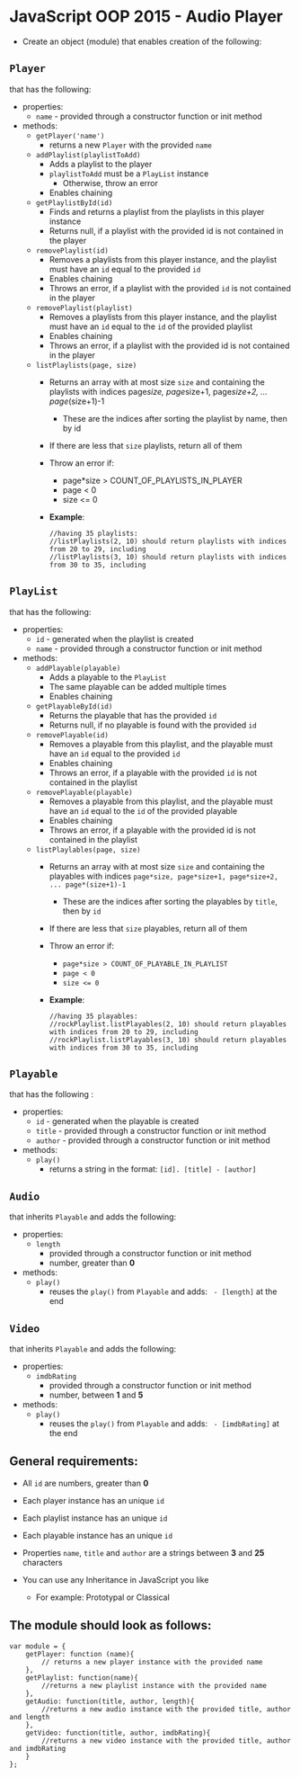 # JavaScript OOP 2015 - Audio Player
*	Create an object (module) that enables creation of the following:
		
##	`Player`
that has the following:

*	properties:	
	*	`name` - provided through a constructor function or init method
*	methods:
	*	`getPlayer('name')`
		*	returns a new `Player` with the provided `name`
	*	`addPlaylist(playlistToAdd)`
		*	Adds a playlist to the player
		*	`playlistToAdd` must be a `PlayList` instance
			*	Otherwise, throw an error
		*	Enables chaining
	*	`getPlaylistById(id)`
		*	Finds and returns a playlist from the playlists in this player instance
		*	Returns null, if a playlist with the provided id is not contained in the player 
	*	`removePlaylist(id)`
		*	Removes a playlists from this player instance, and the playlist must have an `id` equal to the provided `id`
		*	Enables chaining
		*	Throws an error, if a playlist with the provided `id` is not contained in the player 
	*	`removePlaylist(playlist)`
		*	Removes a playlists from this player instance, and the playlist must have an `id` equal to the `id` of the provided playlist
		*	Enables chaining
		*	Throws an error, if a playlist with the provided id is not contained in the player 
	*	`listPlaylists(page, size)`
		*	Returns an array with at most size `size` and containing the playlists with indices page*size, page*size+1, page*size+2, ... page*(size+1)-1
			*	These are the indices after sorting the playlist by name, then by id
		*	If there are less that `size` playlists, return all of them
		*	Throw an error if:
			*	page*size > COUNT_OF_PLAYLISTS_IN_PLAYER
			*	page < 0
			*	size <= 0
		*	__Example__:

				//having 35 playlists:			
				//listPlaylists(2, 10) should return playlists with indices from 20 to 29, including			 
				//listPlaylists(3, 10) should return playlists with indices from 30 to 35, including

##	`PlayList`
that has the following:

*	properties:
	*	`id` - generated when the playlist is created
	*	`name` - provided through a constructor function or init method
*	methods:
	*	`addPlayable(playable)`
		*	Adds a playable to the `PlayList`
		*	The same playable can be added multiple times		
		*	Enables chaining
	*	`getPlayableById(id)`
		*	Returns the playable that has the provided `id`
		*	Returns null, if no playable is found with the provided `id`
	*	`removePlayable(id)`
		*	Removes a playable from this playlist, and the playable must have an `id` equal to the provided `id`
		*	Enables chaining
		*	Throws an error, if a playable with the provided `id` is not contained in the playlist 
	*	`removePlayable(playable)`
		*	Removes a playable from this playlist, and the playable must have an `id` equal to the `id` of the provided playable
		*	Enables chaining
		*	Throws an error, if a playable with the provided id is not contained in the playlist
	*	`listPlaylables(page, size)`
		*	Returns an array with at most size `size` and containing the playables with indices `page*size, page*size+1, page*size+2, ... page*(size+1)-1`
			*	These are the indices after sorting the playables by `title`, then by `id`
		*	If there are less that `size` playables, return all of them
		*	Throw an error if:
			*	`page*size > COUNT_OF_PLAYABLE_IN_PLAYLIST`
			*	`page < 0`
			*	`size <= 0`
		*	__Example__:

				//having 35 playables:
				//rockPlaylist.listPlayables(2, 10) should return playables with indices from 20 to 29, including
				//rockPlaylist.listPlayables(3, 10) should return playables with indices from 30 to 35, including
			
##	`Playable`
that has the following :
*	properties:
	*	`id` - generated when the playable is created
	*	`title` - provided through a constructor function or init method
	*	`author` - provided through a constructor function or init method
*	methods:
	*	`play()`
		*	returns a string in the format: `[id]. [title] - [author]`
	
##	`Audio`
that inherits `Playable` and adds the following:

*	properties:
	*	`length`
		*	provided through a constructor function or init method
		*	number, greater than **0**
*	methods:
	*	`play()`
		*	reuses the `play()` from `Playable` and adds: ` - [length]` at the end

##	`Video`
that inherits `Playable` and adds the following:

*	properties:
	*	`imdbRating`
		*	provided through a constructor function or init method
		*	number, between **1** and **5**
*	methods:
	*	`play()`
		*	reuses the `play()` from `Playable` and adds: ` - [imdbRating]` at the end
				
##	General requirements:
*	All `id` are numbers, greater than **0**
*	Each player instance has an unique `id`
*	Each playlist instance has an unique `id`
*	Each playable instance has an unique `id`
*	Properties `name`, `title` and `author` are a strings between **3** and **25** characters
	
*	You can use any Inheritance in JavaScript you like
	*	For example: Prototypal or Classical

## The module should look as follows:

	var module = {
		getPlayer: function (name){
			// returns a new player instance with the provided name
		},
		getPlaylist: function(name){
			//returns a new playlist instance with the provided name
		},
		getAudio: function(title, author, length){
			//returns a new audio instance with the provided title, author and length
		},
		getVideo: function(title, author, imdbRating){
			//returns a new video instance with the provided title, author and imdbRating
		}
	};
